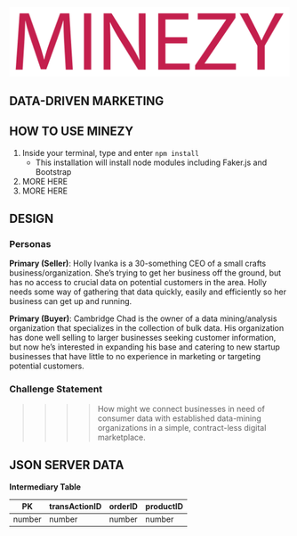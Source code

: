 
![Minzy - your local data-driven marketing](public/Minezy_logo.png "Minzy - your local data-driven marketing")
## DATA-DRIVEN MARKETING

## HOW TO USE MINEZY
1. Inside your terminal, type and enter `npm install`
    * This installation will install node modules including Faker.js and Bootstrap
1. MORE HERE
1. MORE HERE


## DESIGN
### Personas
__Primary (Seller)__: Holly Ivanka is a 30-something CEO of a small crafts business/organization. She’s trying to get her business off the ground, but has no access to crucial data on potential customers in the area. Holly needs some way of gathering that data quickly, easily and efficiently so her business can get up and running.

__Primary (Buyer)__: Cambridge Chad is the owner of a data mining/analysis organization that specializes in the collection of bulk data. His organization has done well selling to larger businesses seeking customer information, but now he’s interested in expanding his base and catering to new startup businesses that have little to no experience in marketing or targeting potential customers.
### Challenge Statement
>>>> How might we connect businesses in need of consumer data with established data-mining organizations in a simple, contract-less digital marketplace.


## JSON SERVER DATA
**Intermediary Table**

PK | transActionID | orderID | productID
--- | --- | --- | ---
number | number | number | number
